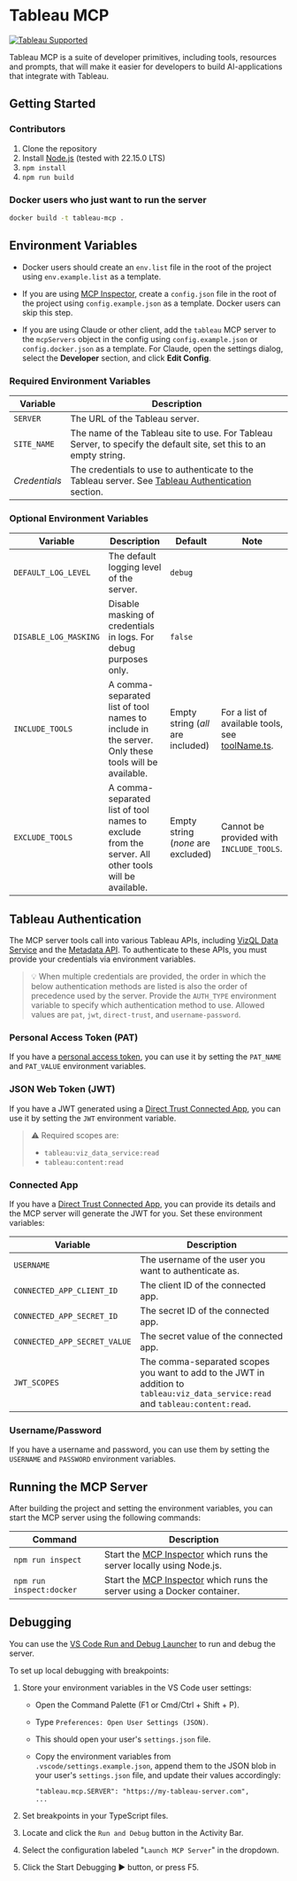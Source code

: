 # Tableau MCP

[![Tableau Supported](https://img.shields.io/badge/Support%20Level-Tableau%20Supported-53bd92.svg)](https://www.tableau.com/support-levels-it-and-developer-tools)

Tableau MCP is a suite of developer primitives, including tools, resources and prompts, that will
make it easier for developers to build AI-applications that integrate with Tableau.

## Getting Started

### Contributors

1. Clone the repository
2. Install [Node.js](https://nodejs.org/en/download) (tested with 22.15.0 LTS)
3. `npm install`
4. `npm run build`

### Docker users who just want to run the server

```bash
docker build -t tableau-mcp .
```

## Environment Variables

- Docker users should create an `env.list` file in the root of the project using `env.example.list`
  as a template.

- If you are using [MCP Inspector](https://github.com/modelcontextprotocol/inspector), create a
  `config.json` file in the root of the project using `config.example.json` as a template. Docker
  users can skip this step.

- If you are using Claude or other client, add the `tableau` MCP server to the `mcpServers` object
  in the config using `config.example.json` or `config.docker.json` as a template. For Claude, open
  the settings dialog, select the **Developer** section, and click **Edit Config**.

### Required Environment Variables

| **Variable**      | **Description**                                                                                                                                |
| ----------------- | ---------------------------------------------------------------------------------------------------------------------------------------------- |
| `SERVER`          | The URL of the Tableau server.                                                                                                                 |
| `SITE_NAME`       | The name of the Tableau site to use. For Tableau Server, to specify the default site, set this to an empty string.                             |
| _Credentials_     | The credentials to use to authenticate to the Tableau server. See [Tableau Authentication](#tableau-authentication) section.                   |

### Optional Environment Variables

| **Variable**          | **Description**                                                                                     | **Default**                        | **Note**                                                                 |
| --------------------- | --------------------------------------------------------------------------------------------------- | ---------------------------------- | ------------------------------------------------------------------------ |
| `DEFAULT_LOG_LEVEL`   | The default logging level of the server.                                                            | `debug`                            |                                                                          |
| `DISABLE_LOG_MASKING` | Disable masking of credentials in logs. For debug purposes only.                                    | `false`                            |                                                                          |
| `INCLUDE_TOOLS`       | A comma-separated list of tool names to include in the server. Only these tools will be available.  | Empty string (_all_ are included)  | For a list of available tools, see [toolName.ts](src/tools/toolName.ts). |
| `EXCLUDE_TOOLS`       | A comma-separated list of tool names to exclude from the server. All other tools will be available. | Empty string (_none_ are excluded) | Cannot be provided with `INCLUDE_TOOLS`.                                 |

## Tableau Authentication

The MCP server tools call into various Tableau APIs, including
[VizQL Data Service](https://help.tableau.com/current/api/vizql-data-service/en-us/index.html) and
the [Metadata API](https://help.tableau.com/current/api/metadata_api/en-us/index.html). To
authenticate to these APIs, you must provide your credentials via environment variables.

> 💡 When multiple credentials are provided, the order in which the below authentication methods are
> listed is also the order of precedence used by the server. Provide the `AUTH_TYPE` environment
> variable to specify which authentication method to use. Allowed values are `pat`, `jwt`,
> `direct-trust`, and `username-password`.

### Personal Access Token (PAT)

If you have a
[personal access token](https://help.tableau.com/current/server/en-us/security_personal_access_tokens.htm),
you can use it by setting the `PAT_NAME` and `PAT_VALUE` environment variables.

### JSON Web Token (JWT)

If you have a JWT generated using a
[Direct Trust Connected App](https://help.tableau.com/current/online/en-us/connected_apps_direct.htm#step-3-configure-the-jwt),
you can use it by setting the `JWT` environment variable.

> ⚠️ Required scopes are:
>
> - `tableau:viz_data_service:read`
> - `tableau:content:read`

### Connected App

If you have a
[Direct Trust Connected App](https://help.tableau.com/current/online/en-us/connected_apps_direct.htm#create-a-connected-app),
you can provide its details and the MCP server will generate the JWT for you. Set these environment
variables:

| **Variable**                 | **Description**                                                                                                                  |
| ---------------------------- | -------------------------------------------------------------------------------------------------------------------------------- |
| `USERNAME`                   | The username of the user you want to authenticate as.                                                                            |
| `CONNECTED_APP_CLIENT_ID`    | The client ID of the connected app.                                                                                              |
| `CONNECTED_APP_SECRET_ID`    | The secret ID of the connected app.                                                                                              |
| `CONNECTED_APP_SECRET_VALUE` | The secret value of the connected app.                                                                                           |
| `JWT_SCOPES`                 | The comma-separated scopes you want to add to the JWT in addition to `tableau:viz_data_service:read` and `tableau:content:read`. |

### Username/Password

If you have a username and password, you can use them by setting the `USERNAME` and `PASSWORD`
environment variables.

## Running the MCP Server

After building the project and setting the environment variables, you can start the MCP server using
the following commands:

| **Command**              | **Description**                                                                                                              |
| ------------------------ | ---------------------------------------------------------------------------------------------------------------------------- |
| `npm run inspect`        | Start the [MCP Inspector](https://github.com/modelcontextprotocol/inspector) which runs the server locally using Node.js.    |
| `npm run inspect:docker` | Start the [MCP Inspector](https://github.com/modelcontextprotocol/inspector) which runs the server using a Docker container. |

## Debugging

You can use the
[VS Code Run and Debug Launcher](https://code.visualstudio.com/docs/debugtest/debugging#_start-a-debugging-session)
to run and debug the server.

To set up local debugging with breakpoints:

1. Store your environment variables in the VS Code user settings:

   - Open the Command Palette (F1 or Cmd/Ctrl + Shift + P).
   - Type `Preferences: Open User Settings (JSON)`.
   - This should open your user's `settings.json` file.
   - Copy the environment variables from `.vscode/settings.example.json`, append them to the JSON
     blob in your user's `settings.json` file, and update their values accordingly:

     ```
     "tableau.mcp.SERVER": "https://my-tableau-server.com",
     ...
     ```

2. Set breakpoints in your TypeScript files.
3. Locate and click the `Run and Debug` button in the Activity Bar.
4. Select the configuration labeled "`Launch MCP Server`" in the dropdown.
5. Click the Start Debugging ▶️ button, or press F5.

